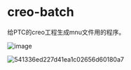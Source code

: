 # creo-batch

给PTC的creo工程生成mnu文件用的程序。

![image](https://github.com/Corgile/creo-batch/assets/48396880/f85213f3-83cf-44a7-a731-d741746df1a2)


![541336ed227d41ea1c02656d60180a7](https://github.com/Corgile/creo-batch/assets/48396880/63ac8832-9a9d-4ec8-ad90-4b9a055014c2)


